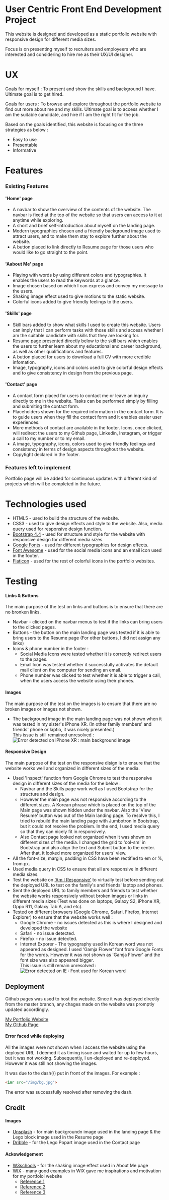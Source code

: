 # User Centric Front End Development Project 
This website is designed and developed as a static portfolio website with responsive design for different media sizes.

Focus is on presenting myself to recruiters and employeers who are interested and considering to hire me as their UX/UI designer. 
# UX
Goals for myself : To present and show the skills and background I have. Ultimate goal is to get hired.

Goals for users : To browse and explore throughout the portfolio website to find out more about me and my skills. Ultimate goal is to access whether I am the suitable candidate, and hire if I am the right fit for the job.

Based on the goals identified, this website is focusing on the three strategies as below :  
* Easy to use
* Presentable
* Informative
# Features  
### Existing Features  
#### 'Home' page  
* A navbar to show the overview of the contents of the website. The navbar is fixed at the top of the website so that users can access to it at anytime while exploring.
* A short and brief self-introduction about myself on the landing page.
* Modern typographies chosen and a friendly background image used to attract users, and to make them stay to explore further about the website.
* A button placed to link directly to Resume page for those users who would like to go straight to the point.
#### 'Aabout Me' page
* Playing with words by using different colors and typographies. It enables the users to read the keywords at a glance.
* Image chosen based on which I can express and convey my message to the users.
* Shaking image effect used to give motions to the static website.
* Colorful icons added to give friendly feelings to the users.
#### 'Skills' page 
* Skill bars added to show what skills I used to create this website. Users can imply that I can perform tasks with those skills and access whether I am the suitable candidate with skills that they are looking for.
* Resume page presented directly below to the skill bars which enables the  users to further learn about my educational and career background, as well as other qualifications and features.
* A button placed for users to download a full CV with more credible infomation.
* Image, typography, icons and colors used to give colorful design effects and to give consistency in design from the previous page.
#### 'Contact' page
* A contact form placed for users to contact me or leave an inquiry directly to me in the website. Tasks can be performed simply by filling and submiting the contact form.
* Placeholders shown for the required information in the contact form.  It is to guide users when they fill the contact form and it enables easier user experiences.
* More methods of contact are available in the footer. Icons, once clicked, will redirect the users to my Github page, Linkedin, Instagram, or trigger a call to my number or to my email.
* A image, typography, icons, colors used to give friendly feelings and consistency in terms of design aspects throughout the website.
* Copytight declared in the footer.
### Features left to implement
Portfolio page will be added for continuous updates with different kind of projects which will be completed in the future.
# Technologies used
* HTML5 - used to build the structure of the website.
* CSS3 - used to give design effects and style to the website. Also, media query used for responsive design function.
* [Bootstrap 4.4](https://getbootstrap.com) - used for structure and style for the website with responsive design for different media sizes.
* [Google Fonts](https://fonts.google.com)  - used for different typographies for design effects.
* [Font Awesome](https://fontawesome.com) - used for the social media icons and an email icon used in the footer.
* [Flaticon](https://www.flaticon.com) -  used for the rest of colorful icons in the portfolio websites.
# Testing
#### Links & Buttons
The main purpose of the test on links and buttons is to ensure that there are no bronken links.
* Navbar - clicked on the navbar menus to test if the links can bring users to the clicked pages.
* Buttons - the button on the main landing page was tested if it is able to bring users to the Resume page (For other buttons, I did not assign any links)
* Icons & phone number in the footer :
   * Social Media Icons were tested whether it is correctly redirect users to the pages.
   * Email Icon was tested whether it successfully activates the default mail client on the computer for sending an email.
   * Phone number was clicked to test whether it is able to trigger a call, when the users access the website using their phones.
#### Images
The main purpose of the test on the images is to ensure that there are no broken images or images not shown.
* The background image in the main landing page was not shown when it was tested in my sister's iPhone XR. (In other family members' and friends' phone or laptio, it was nicely presented.)  
This issue is still remained unresolved :  
![Error detected on iPhone XR : main background image](img/img_error.jpg)
#### Responsive Design
The main purpose of the test on the responsive disign is to ensure that the website works well and organized in different sizes of the media.
* Used 'Inspect' function from Google Chrome to test the responsive design in different sizes of the media for the below :  
   * Navbar and the Skills page work well as I used Bootstrap for the structure and design.
   * However the main page was not responsive according to the different sizes. A Korean phrase which is placed on the top of the Main page was shown hidden under the navbar. Also the 'View Resume' button was out of the Main landing page. To resolve this, I tried to rebuild the main landing page with Jumbotron in Bootstrap, but it could not resolve the problem. In the end, I used media query so that they can nicely fit in responsively. 
   * Also Contact page looked not organized when it was shown on different sizes of the media. I changed the grid to 'col-sm' in Bootstrap and also align the text and Submit button to the center. After that, it looked more organized for users' view.
* All the font-size, margin, padding in CSS have been rectified to em or %, from px.
* Used media query in CSS to ensure that all are responsive in different media sizes.
* Test the website on ['Am I Responsive'](http://ami.responsivedesign.is) to virtually test before sending out the deployed URL to test on the family's and friends' laptop and phones.
* Sent the deployed URL to family members and friends to test whether the website works responsively without broken images or links in different media sizes (Test was done on laptops, Galaxy S2, iPhone XR, Oppo R11, Galaxy Tab A, and etc).
* Tested on different browsers (Google Chrome, Safari, Firefox, Internet Explorer) to ensure that the website works well :
   * Google Chrome - no issues detected as this is where I designed and developed the website
   * Safari - no issue detected.
   * Firefox - no issue detected.
   * Internet Exporer - The typography used in Korean word was not appeared as designed. I used 'Gamja Flower' font from Google Fonts for the words. However it was not shown as 'Gamja Flower' and the font size was also appeared bigger.    
This issue is still remain unresolved :  
![Error detected on IE : Font used for Korean word](img/font_error.png)
## Deployment
Github pages was used to host the website. Since it was deployed directly from the master branch, any chages made on the website was promptly updated accordingly.  

[My Portfolio Website](https://suchan5.github.io/Project-1/)    
[My Github Page](https://github.com/suchan5/Project-1)

#### Error faced while deploying  
All the images were not shown when I access the website using the deployed URL. I deemed it as timing issue and waited for up to few hours, but it was not working. Subsequently, I un-deployed and re-deployed. However it was still not showing the images.

It was due to the dash(/) put in front of the images. For example :
```html
<imr src="/img/bg.jpg">
```
The error was successfully resolved after removing the dash.
## Credit
#### Images
* [Unsplash](https://unsplash.com) - for main backgroundn image used in the landing page & the Lego block image used in the Resume page
* [Dribble](https://dribbble.com/shots/5025015-Lego-pop-art) - for the Lego Popart image used in the Contact page 
#### Ackowledgement
* [W3schools](https://www.w3schools.com/howto/howto_css_shake_image.asp) - for the shaking image effect used in About Me page
* [WIX](https://www.wix.com/website/templates/html/portfolio-cv) - many good examples in WIX gave me inspirations and motivation for my portfoloi website
   * [Reference 1](https://www.wix.com/website-template/view/html/1887?siteId=5d2a8f2b-b726-45f6-9db1-92596eccc9d2&metaSiteId=28a077e8-599e-452b-959b-5946202e015b&originUrl=https%3A%2F%2Fwww.wix.com%2Fwebsite%2Ftemplates%2Fhtml%2Fportfolio-cv)
   * [Reference 2](https://www.wix.com/website-template/view/html/2435?siteId=533aef86-18c8-4427-be63-ae8a2501f68a&metaSiteId=764460cd-c7fe-4f6a-a067-003262b73bd4&originUrl=https%3A%2F%2Fwww.wix.com%2Fwebsite%2Ftemplates%2Fhtml%2Fportfolio-cv)
   * [Reference 3](https://www.wix.com/website-template/view/html/2180?siteId=b7d73208-d8ee-4340-bf37-b47688493e45&metaSiteId=b4078cf5-3191-4555-99b8-4afb3f61a921&originUrl=https%3A%2F%2Fwww.wix.com%2Fwebsite%2Ftemplates%2Fhtml%2Fportfolio-cv%2F2)





